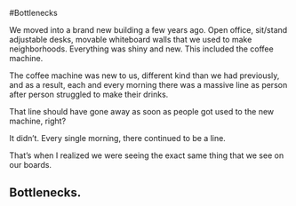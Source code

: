 #Bottlenecks

We moved into a brand new building a few years ago. Open office, sit/stand adjustable desks, movable whiteboard walls that we used to make neighborhoods. Everything was shiny and new. This included the coffee machine.

The coffee machine was new to us, different kind than we had previously, and as a result, each and every morning there was a massive line as person after person struggled to make their drinks. 

That line should have gone away as soon as people got used to the new machine, right?

It didn’t. Every single morning, there continued to be a line.

That’s when I realized we were seeing the exact same thing that we see on our boards.

## Bottlenecks.







